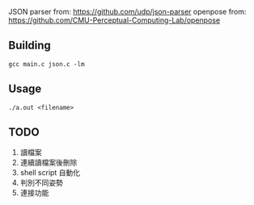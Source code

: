 JSON parser from: https://github.com/udp/json-parser
openpose from: https://github.com/CMU-Perceptual-Computing-Lab/openpose

Building
-
`gcc main.c json.c -lm`

Usage
-
`./a.out <filename>`

TODO
-
1. 讀檔案
2. 連續讀檔案後刪除
3. shell script 自動化
4. 判別不同姿勢
5. 連接功能
